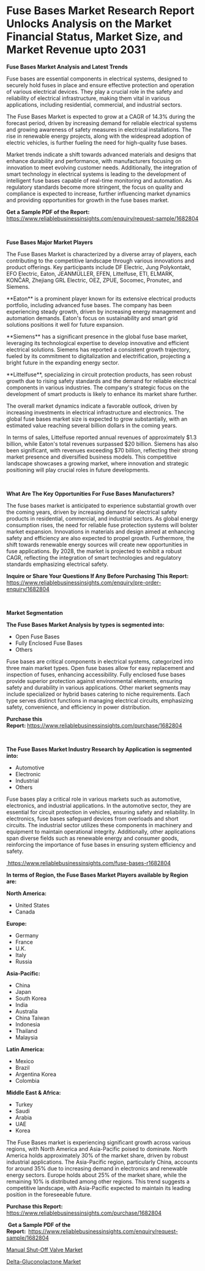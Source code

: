 <p><h1>Fuse Bases Market Research Report Unlocks Analysis on the Market Financial Status, Market Size, and Market Revenue upto 2031</h1></p><p><strong>Fuse Bases Market Analysis and Latest Trends</strong></p>
<p><p>Fuse bases are essential components in electrical systems, designed to securely hold fuses in place and ensure effective protection and operation of various electrical devices. They play a crucial role in the safety and reliability of electrical infrastructure, making them vital in various applications, including residential, commercial, and industrial sectors.</p><p>The Fuse Bases Market is expected to grow at a CAGR of 14.3% during the forecast period, driven by increasing demand for reliable electrical systems and growing awareness of safety measures in electrical installations. The rise in renewable energy projects, along with the widespread adoption of electric vehicles, is further fueling the need for high-quality fuse bases. </p><p>Market trends indicate a shift towards advanced materials and designs that enhance durability and performance, with manufacturers focusing on innovation to meet evolving customer needs. Additionally, the integration of smart technology in electrical systems is leading to the development of intelligent fuse bases capable of real-time monitoring and automation. As regulatory standards become more stringent, the focus on quality and compliance is expected to increase, further influencing market dynamics and providing opportunities for growth in the fuse bases market.</p></p>
<p><strong>Get a Sample PDF of the Report:&nbsp;</strong> <a href="https://www.reliablebusinessinsights.com/enquiry/request-sample/1682804?utm_campaign=60&utm_medium=2&utm_source=Github&utm_content=ia&utm_term=30122024&utm_id=fuse-bases">https://www.reliablebusinessinsights.com/enquiry/request-sample/1682804</a></p>
<p>&nbsp;</p>
<p><strong>Fuse Bases Major Market Players</strong></p>
<p><p>The Fuse Bases Market is characterized by a diverse array of players, each contributing to the competitive landscape through various innovations and product offerings. Key participants include DF Electric, Jung Polykontakt, EFO Electric, Eaton, JEANMÜLLER, EFEN, Littelfuse, ETI, ELMARK, KONČAR, Zhejiang GRL Electric, OEZ, ZPUE, Socomec, Pronutec, and Siemens.</p><p>**Eaton** is a prominent player known for its extensive electrical products portfolio, including advanced fuse bases. The company has been experiencing steady growth, driven by increasing energy management and automation demands. Eaton's focus on sustainability and smart grid solutions positions it well for future expansion.</p><p>**Siemens** has a significant presence in the global fuse base market, leveraging its technological expertise to develop innovative and efficient electrical solutions. Siemens has reported a consistent growth trajectory, fueled by its commitment to digitalization and electrification, projecting a bright future in the expanding energy sector.</p><p>**Littelfuse**, specializing in circuit protection products, has seen robust growth due to rising safety standards and the demand for reliable electrical components in various industries. The company's strategic focus on the development of smart products is likely to enhance its market share further.</p><p>The overall market dynamics indicate a favorable outlook, driven by increasing investments in electrical infrastructure and electronics. The global fuse bases market size is expected to grow substantially, with an estimated value reaching several billion dollars in the coming years.</p><p>In terms of sales, Littelfuse reported annual revenues of approximately $1.3 billion, while Eaton's total revenues surpassed $20 billion. Siemens has also been significant, with revenues exceeding $70 billion, reflecting their strong market presence and diversified business models. This competitive landscape showcases a growing market, where innovation and strategic positioning will play crucial roles in future developments.</p></p>
<p>&nbsp;</p>
<p><strong>What Are The Key Opportunities For Fuse Bases Manufacturers?</strong></p>
<p><p>The fuse bases market is anticipated to experience substantial growth over the coming years, driven by increasing demand for electrical safety products in residential, commercial, and industrial sectors. As global energy consumption rises, the need for reliable fuse protection systems will bolster market expansion. Innovations in materials and design aimed at enhancing safety and efficiency are also expected to propel growth. Furthermore, the shift towards renewable energy sources will create new opportunities in fuse applications. By 2028, the market is projected to exhibit a robust CAGR, reflecting the integration of smart technologies and regulatory standards emphasizing electrical safety.</p></p>
<p><strong>Inquire or Share Your Questions If Any Before Purchasing This Report:</strong> <a href="https://www.reliablebusinessinsights.com/enquiry/pre-order-enquiry/1682804?utm_campaign=60&utm_medium=2&utm_source=Github&utm_content=ia&utm_term=30122024&utm_id=fuse-bases">https://www.reliablebusinessinsights.com/enquiry/pre-order-enquiry/1682804</a></p>
<p>&nbsp;</p>
<p><strong>Market Segmentation</strong></p>
<p><strong>The Fuse Bases Market Analysis by types is segmented into:</strong></p>
<p><ul><li>Open Fuse Bases</li><li>Fully Enclosed Fuse Bases</li><li>Others</li></ul></p>
<p><p>Fuse bases are critical components in electrical systems, categorized into three main market types. Open fuse bases allow for easy replacement and inspection of fuses, enhancing accessibility. Fully enclosed fuse bases provide superior protection against environmental elements, ensuring safety and durability in various applications. Other market segments may include specialized or hybrid bases catering to niche requirements. Each type serves distinct functions in managing electrical circuits, emphasizing safety, convenience, and efficiency in power distribution.</p></p>
<p><strong>Purchase this Report:&nbsp;</strong><a href="https://www.reliablebusinessinsights.com/purchase/1682804?utm_campaign=60&utm_medium=2&utm_source=Github&utm_content=ia&utm_term=30122024&utm_id=fuse-bases">https://www.reliablebusinessinsights.com/purchase/1682804</a></p>
<p>&nbsp;</p>
<p><strong>The Fuse Bases Market Industry Research by Application is segmented into:</strong></p>
<p><ul><li>Automotive</li><li>Electronic</li><li>Industrial</li><li>Others</li></ul></p>
<p><p>Fuse bases play a critical role in various markets such as automotive, electronics, and industrial applications. In the automotive sector, they are essential for circuit protection in vehicles, ensuring safety and reliability. In electronics, fuse bases safeguard devices from overloads and short circuits. The industrial sector utilizes these components in machinery and equipment to maintain operational integrity. Additionally, other applications span diverse fields such as renewable energy and consumer goods, reinforcing the importance of fuse bases in ensuring system efficiency and safety.</p></p>
<p><a href="https://www.reliablebusinessinsights.com/fuse-bases-r1682804?utm_campaign=60&utm_medium=2&utm_source=Github&utm_content=ia&utm_term=30122024&utm_id=fuse-bases">&nbsp;https://www.reliablebusinessinsights.com/fuse-bases-r1682804</a></p>
<p><strong>In terms of Region, the Fuse Bases Market Players available by Region are:</strong></p>
<p>
    <p> <strong> North America: </strong>
        <ul>
            <li>United States</li>
            <li>Canada</li>
        </ul>
        </p> 
    <p> <strong> Europe: </strong>
        <ul>
            <li>Germany</li>
            <li>France</li>
            <li>U.K.</li>
            <li>Italy</li>
            <li>Russia</li>
        </ul>
        </p> 
    <p> <strong> Asia-Pacific: </strong>
        <ul>
            <li>China</li>
            <li>Japan</li>
            <li>South Korea</li>
            <li>India</li>
            <li>Australia</li>
            <li>China Taiwan</li>
            <li>Indonesia</li>
            <li>Thailand</li>
            <li>Malaysia</li>
        </ul>
        </p> 
    <p> <strong> Latin America: </strong>
        <ul>
            <li>Mexico</li>
            <li>Brazil</li>
            <li>Argentina Korea</li>
            <li>Colombia</li>
        </ul>
        </p> 
    <p> <strong> Middle East & Africa: </strong>
        <ul>
            <li>Turkey</li>
            <li>Saudi</li>
            <li>Arabia</li>
            <li>UAE</li>
            <li>Korea</li>
        </ul>
    </p>
    </p>
<p><p>The Fuse Bases market is experiencing significant growth across various regions, with North America and Asia-Pacific poised to dominate. North America holds approximately 30% of the market share, driven by robust industrial applications. The Asia-Pacific region, particularly China, accounts for around 35% due to increasing demand in electronics and renewable energy sectors. Europe holds about 25% of the market share, while the remaining 10% is distributed among other regions. This trend suggests a competitive landscape, with Asia-Pacific expected to maintain its leading position in the foreseeable future.</p></p>
<p><strong>Purchase this Report: </strong><a href="https://www.reliablebusinessinsights.com/purchase/1682804?utm_campaign=60&utm_medium=2&utm_source=Github&utm_content=ia&utm_term=30122024&utm_id=fuse-bases">https://www.reliablebusinessinsights.com/purchase/1682804</a></p>
<p>&nbsp;<strong>Get a Sample PDF of the Report:&nbsp;&nbsp;</strong><a href="https://www.reliablebusinessinsights.com/enquiry/request-sample/1682804?utm_campaign=60&utm_medium=2&utm_source=Github&utm_content=ia&utm_term=30122024&utm_id=fuse-bases">https://www.reliablebusinessinsights.com/enquiry/request-sample/1682804</a></p>
<p><strong></strong></p>
<p><p><a href="https://github.com/carendesrochers299/Market-Research-Report-List-1/blob/main/manual-shut-off-valve-market.md?utm_campaign=60&utm_medium=2&utm_source=Github&utm_content=ia&utm_term=30122024&utm_id=fuse-bases">Manual Shut-Off Valve Market</a></p><p><a href="https://github.com/chaturberville8181/Market-Research-Report-List-1/blob/main/delta-gluconolactone-market.md?utm_campaign=60&utm_medium=2&utm_source=Github&utm_content=ia&utm_term=30122024&utm_id=fuse-bases">Delta-Gluconolactone Market</a></p></p>